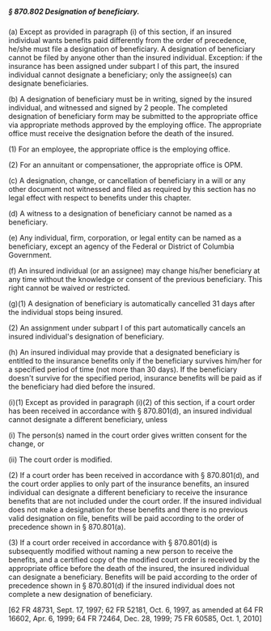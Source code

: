 ##### § 870.802 Designation of beneficiary. #####

(a) Except as provided in paragraph (i) of this section, if an insured individual wants benefits paid differently from the order of precedence, he/she must file a designation of beneficiary. A designation of beneficiary cannot be filed by anyone other than the insured individual. Exception: if the insurance has been assigned under subpart I of this part, the insured individual cannot designate a beneficiary; only the assignee(s) can designate beneficiaries.

(b) A designation of beneficiary must be in writing, signed by the insured individual, and witnessed and signed by 2 people. The completed designation of beneficiary form may be submitted to the appropriate office via appropriate methods approved by the employing office. The appropriate office must receive the designation before the death of the insured.

(1) For an employee, the appropriate office is the employing office.

(2) For an annuitant or compensationer, the appropriate office is OPM.

(c) A designation, change, or cancellation of beneficiary in a will or any other document not witnessed and filed as required by this section has no legal effect with respect to benefits under this chapter.

(d) A witness to a designation of beneficiary cannot be named as a beneficiary.

(e) Any individual, firm, corporation, or legal entity can be named as a beneficiary, except an agency of the Federal or District of Columbia Government.

(f) An insured individual (or an assignee) may change his/her beneficiary at any time without the knowledge or consent of the previous beneficiary. This right cannot be waived or restricted.

(g)(1) A designation of beneficiary is automatically cancelled 31 days after the individual stops being insured.

(2) An assignment under subpart I of this part automatically cancels an insured individual's designation of beneficiary.

(h) An insured individual may provide that a designated beneficiary is entitled to the insurance benefits only if the beneficiary survives him/her for a specified period of time (not more than 30 days). If the beneficiary doesn't survive for the specified period, insurance benefits will be paid as if the beneficiary had died before the insured.

(i)(1) Except as provided in paragraph (i)(2) of this section, if a court order has been received in accordance with § 870.801(d), an insured individual cannot designate a different beneficiary, unless

(i) The person(s) named in the court order gives written consent for the change, or

(ii) The court order is modified.

(2) If a court order has been received in accordance with § 870.801(d), and the court order applies to only part of the insurance benefits, an insured individual can designate a different beneficiary to receive the insurance benefits that are not included under the court order. If the insured individual does not make a designation for these benefits and there is no previous valid designation on file, benefits will be paid according to the order of precedence shown in § 870.801(a).

(3) If a court order received in accordance with § 870.801(d) is subsequently modified without naming a new person to receive the benefits, and a certified copy of the modified court order is received by the appropriate office before the death of the insured, the insured individual can designate a beneficiary. Benefits will be paid according to the order of precedence shown in § 870.801(d) if the insured individual does not complete a new designation of beneficiary.

[62 FR 48731, Sept. 17, 1997; 62 FR 52181, Oct. 6, 1997, as amended at 64 FR 16602, Apr. 6, 1999; 64 FR 72464, Dec. 28, 1999; 75 FR 60585, Oct. 1, 2010]